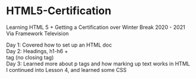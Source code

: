 # HTML5-Certification

Learning HTML 5 + Getting a Certification over Winter Break 2020 - 2021
Via Framework Television

<p>
Day 1: Covered how to set up an HTML doc <br/>
Day 2: Headings, h1-h6 + <br/> tag (no closing tag) <br/>
Day 3: Learned more about p tags and how marking up text works in HTML <br/>
       I continued into Lesson 4, and learned some CSS
</p>
